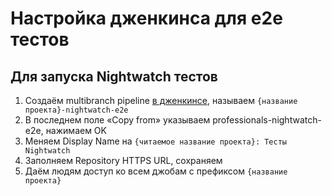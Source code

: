 # Настройка дженкинса для e2e тестов

## Для запуска Nightwatch тестов

1. Создаём multibranch pipeline [в дженкинсе](https://jenkins.csssr.ru/view/all/newJob), называем `{название проекта}-nightwatch-e2e`
1. В последнем поле «Copy from» указываем professionals-nightwatch-e2e, нажимаем OK
1. Меняем Display Name на `{читаемое название проекта}: Тесты Nightwatch`
1. Заполняем Repository HTTPS URL, сохраняем
1. Даём людям доступ ко всем джобам с префиксом `{название проекта}`
